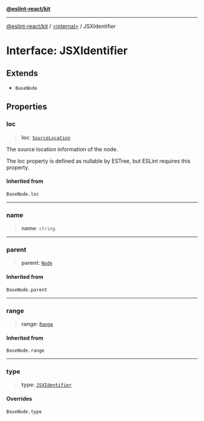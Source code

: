 [**@eslint-react/kit**](../../README.md)

***

[@eslint-react/kit](../../README.md) / [\<internal\>](../README.md) / JSXIdentifier

# Interface: JSXIdentifier

## Extends

- `BaseNode`

## Properties

### loc

> **loc**: [`SourceLocation`](SourceLocation.md)

The source location information of the node.

The loc property is defined as nullable by ESTree, but ESLint requires this property.

#### Inherited from

`BaseNode.loc`

***

### name

> **name**: `string`

***

### parent

> **parent**: [`Node`](../type-aliases/Node.md)

#### Inherited from

`BaseNode.parent`

***

### range

> **range**: [`Range`](../type-aliases/Range.md)

#### Inherited from

`BaseNode.range`

***

### type

> **type**: [`JSXIdentifier`](../README.md#jsxidentifier)

#### Overrides

`BaseNode.type`
